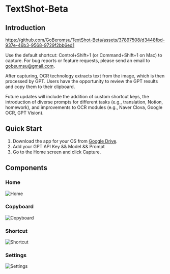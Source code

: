 # TextShot-Beta

## Introduction
https://github.com/GoBeromsu/TextShot-Beta/assets/37897508/d3448fbd-937e-46b3-9568-9729f2bb6ed1

Use the default shortcut: Control+Shift+1 (or Command+Shift+1 on Mac) to capture.
For bug reports or feature requests, please send an email to gobeumsu@gmail.com.

After capturing, OCR technology extracts text from the image, which is then processed by GPT. Users have the opportunity to review the GPT results and copy them to their clipboard.

Future updates will include the addition of custom shortcut keys, the introduction of diverse prompts for different tasks (e.g., translation, Notion, homework), and improvements to OCR modules (e.g., Naver Clova, Google OCR, GPT Vision).

## Quick Start
1. Download the app for your OS from [Google Drive](https://drive.google.com/drive/folders/1CACY_35oqzdk2q8TciWza9pKyxgLaCgL?usp=sharing).
2. Add your GPT API Key && Model && Prompt
4. Go to the Home screen and click Capture.

## Components
### Home
![Home](https://github.com/GoBeromsu/TextShot-Beta/assets/37897508/81c35c69-4272-40d7-8a91-58f9ee5a2d97)
### Copyboard
![Copyboard](https://github.com/GoBeromsu/TextShot-Beta/assets/37897508/b9ca0c98-41aa-464e-9a67-4fc163923516)
### Shortcut
![Shortcut](https://github.com/GoBeromsu/TextShot-Beta/assets/37897508/61b59894-622b-4994-9d36-f243198a25bb)
### Settings
![Settings](https://github.com/GoBeromsu/TextShot-Beta/assets/37897508/fe260e9d-bb58-48af-988c-734a427a6d8a)
